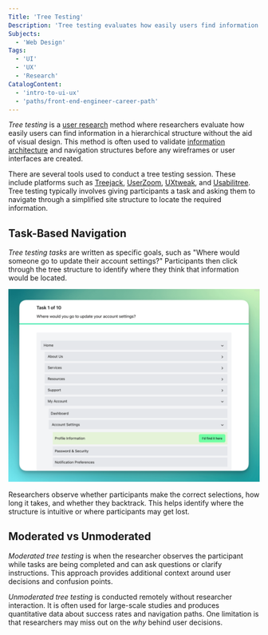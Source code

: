 ```yaml
---
Title: 'Tree Testing'
Description: 'Tree testing evaluates how easily users find information in a hierarchical structure.'
Subjects:
  - 'Web Design'
Tags:
  - 'UI'
  - 'UX'
  - 'Research'
CatalogContent:
  - 'intro-to-ui-ux'
  - 'paths/front-end-engineer-career-path'
---
```


_Tree testing_ is a [user research](https://www.codecademy.com/resources/docs/uiux/user-research) method where researchers evaluate how easily users can find information in a hierarchical structure without the aid of visual design. This method is often used to validate [information architecture](https://www.codecademy.com/resources/docs/uiux/information-architecture) and navigation structures before any wireframes or user interfaces are created.

There are several tools used to conduct a tree testing session. These include platforms such as [Treejack](https://www.optimalworkshop.com/treejack/), [UserZoom](https://www.userzoom.com/), [UXtweak](https://www.uxtweak.com/), and [Usabilitree](https://www.usabilitree.com/). Tree testing typically involves giving participants a task and asking them to navigate through a simplified site structure to locate the required information.

## Task-Based Navigation

_Tree testing tasks_ are written as specific goals, such as "Where would someone go to update their account settings?" Participants then click through the tree structure to identify where they think that information would be located.

![Diagram showing the process of tree testing: participant is given a task and selects a branch on the tree](https://raw.githubusercontent.com/Codecademy/docs/main/media/tree-testing-task.png)

Researchers observe whether participants make the correct selections, how long it takes, and whether they backtrack. This helps identify where the structure is intuitive or where participants may get lost.

## Moderated vs Unmoderated

_Moderated tree testing_ is when the researcher observes the participant while tasks are being completed and can ask questions or clarify instructions. This approach provides additional context around user decisions and confusion points.

_Unmoderated tree testing_ is conducted remotely without researcher interaction. It is often used for large-scale studies and produces quantitative data about success rates and navigation paths. One limitation is that researchers may miss out on the _why_ behind user decisions.
